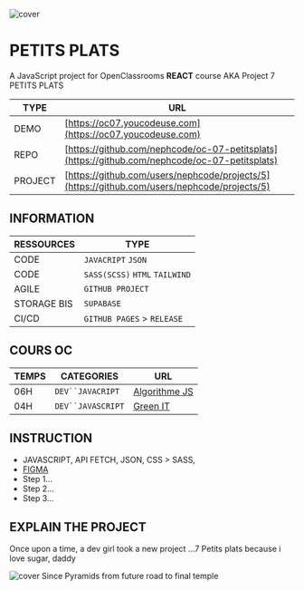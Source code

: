 ![cover](https://kpkfzczpavanzocxzyta.supabase.co/storage/v1/object/public/oc-react/readme-header-oc-react-07.png)

<!-- ∵ ƸӜƷ ∴∵ ƸӜƷ ∴∵ ƸӜƷ ∴∵ ƸӜƷ ∴∵ ƸӜƷ ∴∵ ƸӜƷ ∴∵ ƸӜƷ ∴∵ ƸӜƷ ∴∵ ƸӜƷ ∴∵ ƸӜƷ ∴∵ ƸӜƷ ∴∵ ƸӜƷ ∴ -->
<!-- ∵ ƸӜƷ ∴∵ ƸӜƷ ∴∵ ƸӜƷ ∴∵ ƸӜƷ ∴∵∴∵  ∵ NPƸӜƷL1M ∴ ∴∵∴∵ ƸӜƷ ∴∵ ƸӜƷ ∴∵ ƸӜƷ ∴∵ ƸӜƷ ∴∵ ƸӜƷ ∴ -->
<!-- ∵ ƸӜƷ ∴∵ ƸӜƷ ∴∵ ƸӜƷ ∴∵ ƸӜƷ ∴∵ ƸӜƷ ∴∵ ƸӜƷ ∴∵ ƸӜƷ ∴∵ ƸӜƷ ∴∵ ƸӜƷ ∴∵ ƸӜƷ ∴∵ ƸӜƷ ∴∵ ƸӜƷ ∴ -->

# PETITS PLATS

A JavaScript project for OpenClassrooms **REACT** course AKA Project 7 PETITS PLATS


| TYPE       | URL                                                                                          |
| ------- | -------------------------------------------------------------------------------------------- |
| DEMO    | [https://oc07.youcodeuse.com](https://oc07.youcodeuse.com)                                   |
| REPO    | [https://github.com/nephcode/oc-07-petitsplats](https://github.com/nephcode/oc-07-petitsplats)       |
| PROJECT | [https://github.com/users/nephcode/projects/5](https://github.com/users/nephcode/projects/5) |

## INFORMATION

| RESSOURCES  | TYPE                              |
| ----------- | --------------------------------- |
| CODE        | `JAVACRIPT` `JSON`   |
| CODE        | `SASS(SCSS)` `HTML` `TAILWIND`   |
| AGILE       | `GITHUB PROJECT`                  |
| STORAGE BIS | `SUPABASE`                        |
| CI/CD       | `GITHUB PAGES` > `RELEASE` |

## COURS OC

| TEMPS | CATEGORIES          | URL                                                                                                                     |
| ----- | ------------------- | ----------------------------------------------------------------------------------------------------------------------- |
| 06H   | `DEV``JAVACRIPT`  | [Algorithme JS](https://openclassrooms.com/fr/courses/7527306-decouvrez-le-fonctionnement-des-algorithmes)             |
| 04H   | `DEV``JAVASCRIPT` | [Green IT](https://openclassrooms.com/fr/courses/6227476-appliquez-les-principes-du-green-it-dans-votre-entreprise) |


## INSTRUCTION

- JAVASCRIPT, API FETCH, JSON, CSS > SASS,  
- [FIGMA](https://www.figma.com/file/LY5VQTAqnrAf0bWObOBrt8/Les-petits-plats---Maquette-2.0?node-id=92376%3A547&mode=dev)
- Step 1...
- Step 2...
- Step 3...

     

## EXPLAIN THE PROJECT

Once upon a time, a dev girl took a new project ...7 Petits plats because i love sugar, daddy 

![cover](https://kpkfzczpavanzocxzyta.supabase.co/storage/v1/object/public/nephcode-public/githubReadmeSkills.png)
Since Pyramids from future road to final temple

<!-- ∵ ƸӜƷ ∴∵ ƸӜƷ ∴∵ ƸӜƷ ∴∵ ƸӜƷ ∴∵∴∵  ∵ NPƸӜƷL1M ∴ ∴∵∴∵ ƸӜƷ ∴∵ ƸӜƷ ∴∵ ƸӜƷ ∴∵ ƸӜƷ ∴∵ ƸӜƷ ∴ -->
